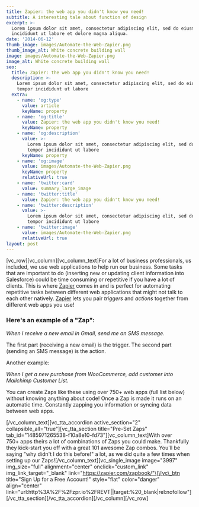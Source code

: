 ```yaml
---
title: Zapier: the web app you didn't know you need!
subtitle: A interesting tale about function of design
excerpt: >-
  Lorem ipsum dolor sit amet, consectetur adipiscing elit, sed do eiusmod tempor
  incididunt ut labore et dolore magna aliqua.
date: '2014-06-12'
thumb_image: images/Automate-the-Web-Zapier.png
thumb_image_alt: White concrete building wall
image: images/Automate-the-Web-Zapier.png
image_alt: White concrete building wall
seo:
  title: Zapier: the web app you didn't know you need!
  description: >-
    Lorem ipsum dolor sit amet, consectetur adipiscing elit, sed do eiusmod
    tempor incididunt ut labore
  extra:
    - name: 'og:type'
      value: article
      keyName: property
    - name: 'og:title'
      value: Zapier: the web app you didn't know you need!
      keyName: property
    - name: 'og:description'
      value: >-
        Lorem ipsum dolor sit amet, consectetur adipiscing elit, sed do eiusmod
        tempor incididunt ut labore
      keyName: property
    - name: 'og:image'
      value: images/Automate-the-Web-Zapier.png
      keyName: property
      relativeUrl: true
    - name: 'twitter:card'
      value: summary_large_image
    - name: 'twitter:title'
      value: Zapier: the web app you didn't know you need!
    - name: 'twitter:description'
      value: >-
        Lorem ipsum dolor sit amet, consectetur adipiscing elit, sed do eiusmod
        tempor incididunt ut labore
    - name: 'twitter:image'
      value: images/Automate-the-Web-Zapier.png
      relativeUrl: true
layout: post
---
```


\[vc\_row\]\[vc\_column\]\[vc\_column\_text\]For a lot of business professionals, us included, we use web applications to help run our business. Some tasks that are important to do (inserting new or updating client information into Salesforce) could be time consuming or repetitive if you have a lot of clients. This is where [Zapier](http://zpr.io/REVT "Zapier") comes in and is perfect for automating repetitive tasks between different web applications that might not talk to each other natively. [Zapier](http://zpr.io/REVT "Zapier") lets you pair _triggers_ and _actions_ together from different web apps you use!

### **Here's an example of a "Zap":**

_When I receive a new email in Gmail, send me an SMS message._

The first part (receiving a new email) is the trigger. The second part (sending an SMS message) is the action.

Another example:

_When I get a new purchase from WooCommerce, add customer into Mailchimp Customer List._

You can create Zaps like these using over 750+ web apps (full list below) without knowing anything about code! Once a Zap is made it runs on an automatic time. Constantly zapping you information or syncing data between web apps.

\[/vc\_column\_text\]\[vc\_tta\_accordion active\_section="2" collapsible\_all="true"\]\[vc\_tta\_section title="Pre-Set Zaps" tab\_id="1485971265538-f10a8e10-fd73"\]\[vc\_column\_text\]With over 750+ apps theirs a lot of combinations of Zaps you could make. Thankfully they kick-start you off with a great 101 awesome Zap combos. You'll be saying "why didn't I do this before!" a lot, as we did quite a few times when setting up our Zaps!\[/vc\_column\_text\]\[vc\_single\_image image="3997" img\_size="full" alignment="center" onclick="custom\_link" img\_link\_target="\_blank" link="https://zapier.com/zapbook/"\]\[vc\_btn title="Sign Up for a Free Account!" style="flat" color="danger" align="center" link="url:http%3A%2F%2Fzpr.io%2FREVT||target:%20\_blank|rel:nofollow"\]\[/vc\_tta\_section\]\[/vc\_tta\_accordion\]\[/vc\_column\]\[/vc\_row\]
